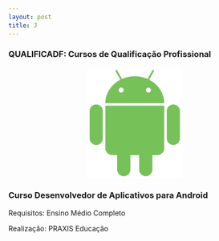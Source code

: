 ```yaml
---
layout: post
title: J
---
```

    
### QUALIFICADF: Cursos de Qualificação Profissional 

<center> 
<img class="center" src="/assets/androids.png" width="190px" align="center" title="Android" alt="Aplicativos para Android" />  
</center> 


### Curso Desenvolvedor de Aplicativos para Android
Requisitos: Ensino Médio Completo
   
      
         
            
               
                  



Realização: PRAXIS Educação
